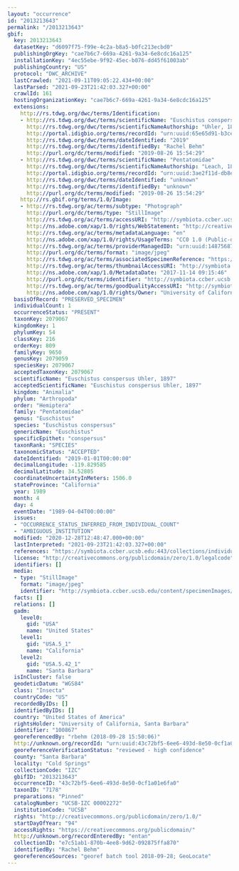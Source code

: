 ```yaml
---
layout: "occurrence"
id: "2013213643"
permalink: "/2013213643"
gbif:
  key: 2013213643
  datasetKey: "d6097f75-f99e-4c2a-b8a5-b0fc213ecbd0"
  publishingOrgKey: "cae7b6c7-669a-4261-9a34-6e8cdc16a125"
  installationKey: "4ec55ebe-9f92-45ec-b076-dd45f61003ab"
  publishingCountry: "US"
  protocol: "DWC_ARCHIVE"
  lastCrawled: "2021-09-11T09:05:22.434+00:00"
  lastParsed: "2021-09-23T21:42:03.327+00:00"
  crawlId: 161
  hostingOrganizationKey: "cae7b6c7-669a-4261-9a34-6e8cdc16a125"
  extensions:
    http://rs.tdwg.org/dwc/terms/Identification:
    - http://rs.tdwg.org/dwc/terms/scientificName: "Euschistus conspersus"
      http://rs.tdwg.org/dwc/terms/scientificNameAuthorship: "Uhler, 1897"
      http://portal.idigbio.org/terms/recordId: "urn:uuid:65e65d91-b3ce-4041-ac04-3a979a954151"
      http://rs.tdwg.org/dwc/terms/dateIdentified: "2019"
      http://rs.tdwg.org/dwc/terms/identifiedBy: "Rachel Behm"
      http://purl.org/dc/terms/modified: "2019-08-26 15:54:29"
    - http://rs.tdwg.org/dwc/terms/scientificName: "Pentatomidae"
      http://rs.tdwg.org/dwc/terms/scientificNameAuthorship: "Leach, 1815"
      http://portal.idigbio.org/terms/recordId: "urn:uuid:3ae2f11d-db8e-451a-b558-4cb149090fc8"
      http://rs.tdwg.org/dwc/terms/dateIdentified: "unknown"
      http://rs.tdwg.org/dwc/terms/identifiedBy: "unknown"
      http://purl.org/dc/terms/modified: "2019-08-26 15:54:29"
    http://rs.gbif.org/terms/1.0/Image:
    - http://rs.tdwg.org/ac/terms/subtype: "Photograph"
      http://purl.org/dc/terms/type: "StillImage"
      http://rs.tdwg.org/ac/terms/accessURI: "http://symbiota.ccber.ucsb.edu/content/specimenImages/UCSB_IZC/UCSB-IZC00002/UCSB-IZC_00002272_lg.jpg"
      http://ns.adobe.com/xap/1.0/rights/WebStatement: "http://creativecommons.org/publicdomain/zero/1.0/"
      http://rs.tdwg.org/ac/terms/metadataLanguage: "en"
      http://ns.adobe.com/xap/1.0/rights/UsageTerms: "CC0 1.0 (Public-domain)"
      http://rs.tdwg.org/ac/terms/providerManagedID: "urn:uuid:14875687-2f54-4e5e-b17d-f065df7e2654"
      http://purl.org/dc/terms/format: "image/jpeg"
      http://rs.tdwg.org/ac/terms/associatedSpecimenReference: "https://symbiota.ccber.ucsb.edu:443/collections/individual/index.php?occid=100867"
      http://rs.tdwg.org/ac/terms/thumbnailAccessURI: "http://symbiota.ccber.ucsb.edu/content/specimenImages/UCSB_IZC/UCSB-IZC00002/UCSB-IZC_00002272_tn.jpg"
      http://ns.adobe.com/xap/1.0/MetadataDate: "2017-11-14 09:15:46"
      http://purl.org/dc/terms/identifier: "http://symbiota.ccber.ucsb.edu/content/specimenImages/UCSB_IZC/UCSB-IZC00002/UCSB-IZC_00002272_lg.jpg"
      http://rs.tdwg.org/ac/terms/goodQualityAccessURI: "http://symbiota.ccber.ucsb.edu/content/specimenImages/UCSB_IZC/UCSB-IZC00002/UCSB-IZC_00002272.jpg"
      http://ns.adobe.com/xap/1.0/rights/Owner: "University of California, Santa Barbara"
  basisOfRecord: "PRESERVED_SPECIMEN"
  individualCount: 1
  occurrenceStatus: "PRESENT"
  taxonKey: 2079067
  kingdomKey: 1
  phylumKey: 54
  classKey: 216
  orderKey: 809
  familyKey: 9650
  genusKey: 2079059
  speciesKey: 2079067
  acceptedTaxonKey: 2079067
  scientificName: "Euschistus conspersus Uhler, 1897"
  acceptedScientificName: "Euschistus conspersus Uhler, 1897"
  kingdom: "Animalia"
  phylum: "Arthropoda"
  order: "Hemiptera"
  family: "Pentatomidae"
  genus: "Euschistus"
  species: "Euschistus conspersus"
  genericName: "Euschistus"
  specificEpithet: "conspersus"
  taxonRank: "SPECIES"
  taxonomicStatus: "ACCEPTED"
  dateIdentified: "2019-01-01T00:00:00"
  decimalLongitude: -119.829585
  decimalLatitude: 34.52805
  coordinateUncertaintyInMeters: 1506.0
  stateProvince: "California"
  year: 1989
  month: 4
  day: 4
  eventDate: "1989-04-04T00:00:00"
  issues:
  - "OCCURRENCE_STATUS_INFERRED_FROM_INDIVIDUAL_COUNT"
  - "AMBIGUOUS_INSTITUTION"
  modified: "2020-12-28T12:48:47.000+00:00"
  lastInterpreted: "2021-09-23T21:42:03.327+00:00"
  references: "https://symbiota.ccber.ucsb.edu:443/collections/individual/index.php?occid=100867"
  license: "http://creativecommons.org/publicdomain/zero/1.0/legalcode"
  identifiers: []
  media:
  - type: "StillImage"
    format: "image/jpeg"
    identifier: "http://symbiota.ccber.ucsb.edu/content/specimenImages/UCSB_IZC/UCSB-IZC00002/UCSB-IZC_00002272_lg.jpg"
  facts: []
  relations: []
  gadm:
    level0:
      gid: "USA"
      name: "United States"
    level1:
      gid: "USA.5_1"
      name: "California"
    level2:
      gid: "USA.5.42_1"
      name: "Santa Barbara"
  isInCluster: false
  geodeticDatum: "WGS84"
  class: "Insecta"
  countryCode: "US"
  recordedByIDs: []
  identifiedByIDs: []
  country: "United States of America"
  rightsHolder: "University of California, Santa Barbara"
  identifier: "100867"
  georeferencedBy: "rbehm (2018-09-28 15:50:06)"
  http://unknown.org/recordId: "urn:uuid:43c72bf5-6ee6-493d-8e50-0cf1a01e6fa0"
  georeferenceVerificationStatus: "reviewed - high confidence"
  county: "Santa Barbara"
  locality: "Cold Springs"
  collectionCode: "IZC"
  gbifID: "2013213643"
  occurrenceID: "43c72bf5-6ee6-493d-8e50-0cf1a01e6fa0"
  taxonID: "7178"
  preparations: "Pinned"
  catalogNumber: "UCSB-IZC 00002272"
  institutionCode: "UCSB"
  rights: "http://creativecommons.org/publicdomain/zero/1.0/"
  startDayOfYear: "94"
  accessRights: "https://creativecommons.org/publicdomain/"
  http://unknown.org/recordEnteredBy: "entan"
  collectionID: "e7c51ab1-870b-4ee8-9d62-092875ffa870"
  identifiedBy: "Rachel Behm"
  georeferenceSources: "georef batch tool 2018-09-28; GeoLocate"
---
```


